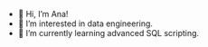 - 👋 Hi, I’m Ana!
- 👀 I’m interested in data engineering.
- 🌱 I’m currently learning advanced SQL scripting.


<!---
anaho95/anaho95 is a ✨ special ✨ repository because its `README.md` (this file) appears on your GitHub profile.
You can click the Preview link to take a look at your changes.
--->
